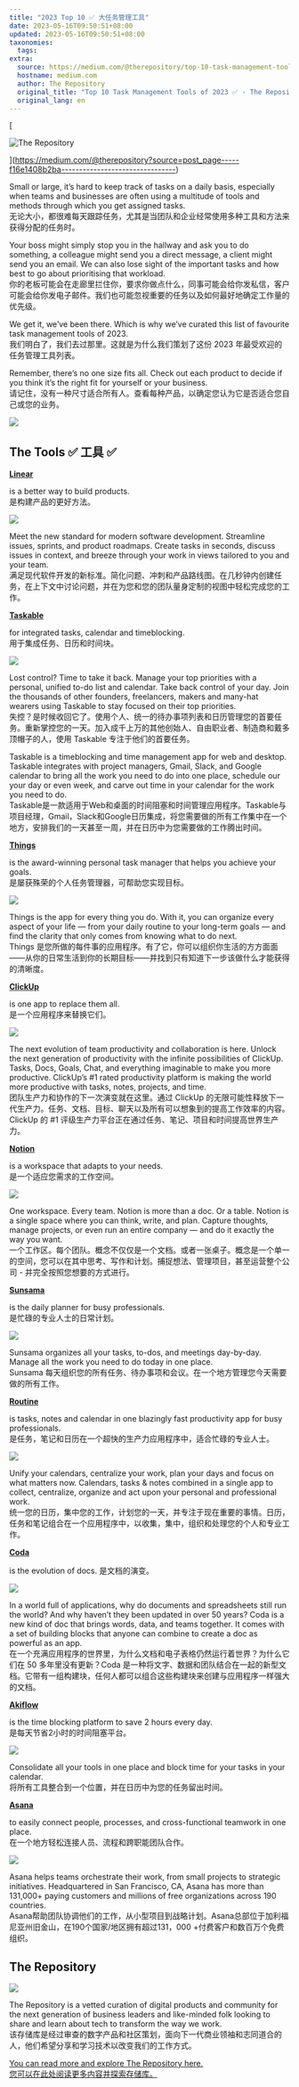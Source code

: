 ```yaml
---
title: "2023 Top 10 ✅ 大任务管理工具"
date: 2023-05-16T09:50:51+08:00
updated: 2023-05-16T09:50:51+08:00
taxonomies:
  tags: 
extra:
  source: https://medium.com/@therepository/top-10-task-management-tools-of-2023-f16e1408b2ba
  hostname: medium.com
  author: The Repository
  original_title: "Top 10 Task Management Tools of 2023 ✅ - The Repository - Medium"
  original_lang: en
---
```


[

![The Repository](1GcTfUdIzruW0JTkYbdxtDg.png)



](https://medium.com/@therepository?source=post_page-----f16e1408b2ba--------------------------------)

Small or large, it’s hard to keep track of tasks on a daily basis, especially when teams and businesses are often using a multitude of tools and methods through which you get assigned tasks.  
无论大小，都很难每天跟踪任务，尤其是当团队和企业经常使用多种工具和方法来获得分配的任务时。

Your boss might simply stop you in the hallway and ask you to do something, a colleague might send you a direct message, a client might send you an email. We can also lose sight of the important tasks and how best to go about prioritising that workload.  
你的老板可能会在走廊里拦住你，要求你做点什么，同事可能会给你发私信，客户可能会给你发电子邮件。我们也可能忽视重要的任务以及如何最好地确定工作量的优先级。

We get it, we’ve been there. Which is why we’ve curated this list of favourite task management tools of 2023.  
我们明白了，我们去过那里。这就是为什么我们策划了这份 2023 年最受欢迎的任务管理工具列表。

Remember, there’s no one size fits all. Check out each product to decide if you think it’s the right fit for yourself or your business.  
请记住，没有一种尺寸适合所有人。查看每种产品，以确定您认为它是否适合您自己或您的业务。

![](1SWPxyun9FOV6wHXq2aTtwg.png)

## The Tools ✅ 工具 ✅

[**Linear**](https://www.therepository.io/products/linear)

is a better way to build products.  
是构建产品的更好方法。

![](1HmwsFXe5RgTW21pYtiAGww.png)

Meet the new standard for modern software development. Streamline issues, sprints, and product roadmaps. Create tasks in seconds, discuss issues in context, and breeze through your work in views tailored to you and your team.  
满足现代软件开发的新标准。简化问题、冲刺和产品路线图。在几秒钟内创建任务，在上下文中讨论问题，并在为您和您的团队量身定制的视图中轻松完成您的工作。

[**Taskable**](https://www.therepository.io/products/taskable)

for integrated tasks, calendar and timeblocking.  
用于集成任务、日历和时间块。

![](1JRxNkEgX6eARyQDBThBhrQ.png)

Lost control? Time to take it back. Manage your top priorities with a personal, unified to-do list and calendar. Take back control of your day. Join the thousands of other founders, freelancers, makers and many-hat wearers using Taskable to stay focused on their top priorities.  
失控？是时候收回它了。使用个人、统一的待办事项列表和日历管理您的首要任务。重新掌控您的一天。加入成千上万的其他创始人、自由职业者、制造商和戴多顶帽子的人，使用 Taskable 专注于他们的首要任务。

Taskable is a timeblocking and time management app for web and desktop. Taskable integrates with project managers, Gmail, Slack, and Google calendar to bring all the work you need to do into one place, schedule our your day or even week, and carve out time in your calendar for the work you need to do.  
Taskable是一款适用于Web和桌面的时间阻塞和时间管理应用程序。Taskable与项目经理，Gmail，Slack和Google日历集成，将您需要做的所有工作集中在一个地方，安排我们的一天甚至一周，并在日历中为您需要做的工作腾出时间。

[**Things**](https://www.therepository.io/products/things)

is the award-winning personal task manager that helps you achieve your goals.  
是屡获殊荣的个人任务管理器，可帮助您实现目标。

![](1IrCziEvn7wjv9yDnvL6D0w.png)

Things is the app for every thing you do. With it, you can organize every aspect of your life — from your daily routine to your long-term goals — and find the clarity that only comes from knowing what to do next.  
Things 是您所做的每件事的应用程序。有了它，你可以组织你生活的方方面面——从你的日常生活到你的长期目标——并找到只有知道下一步该做什么才能获得的清晰度。

[**ClickUp**](https://www.therepository.io/products/clickup)

is one app to replace them all.  
是一个应用程序来替换它们。

![](1L9jtYiC35CdfBcltIt063A.png)

The next evolution of team productivity and collaboration is here. Unlock the next generation of productivity with the infinite possibilities of ClickUp. Tasks, Docs, Goals, Chat, and everything imaginable to make you more productive. ClickUp’s #1 rated productivity platform is making the world more productive with tasks, notes, projects, and time.  
团队生产力和协作的下一次演变就在这里。通过 ClickUp 的无限可能性释放下一代生产力。任务、文档、目标、聊天以及所有可以想象到的提高工作效率的内容。ClickUp 的 #1 评级生产力平台正在通过任务、笔记、项目和时间提高世界生产力。

[**Notion**](https://www.therepository.io/products/notion)

is a workspace that adapts to your needs.  
是一个适应您需求的工作空间。

![](1PT2Eya6XcVGWiaKV21SVzw.png)

One workspace. Every team. Notion is more than a doc. Or a table. Notion is a single space where you can think, write, and plan. Capture thoughts, manage projects, or even run an entire company — and do it exactly the way you want.  
一个工作区。每个团队。概念不仅仅是一个文档。或者一张桌子。概念是一个单一的空间，您可以在其中思考、写作和计划。捕捉想法、管理项目，甚至运营整个公司 - 并完全按照您想要的方式进行。

[**Sunsama**](https://www.therepository.io/products/sunsama)

is the daily planner for busy professionals.  
是忙碌的专业人士的日常计划。

![](1vklb7ApJa96gLnps7aG_1A.png)

Sunsama organizes all your tasks, to-dos, and meetings day-by-day. Manage all the work you need to do today in one place.  
Sunsama 每天组织您的所有任务、待办事项和会议。在一个地方管理您今天需要做的所有工作。

[**Routine**](https://www.therepository.io/products/routine)

is tasks, notes and calendar in one blazingly fast productivity app for busy professionals.  
是任务，笔记和日历在一个超快的生产力应用程序中，适合忙碌的专业人士。

![](1UMi_1wDuJdzP7wXmGqbcWw.png)

Unify your calendars, centralize your work, plan your days and focus on what matters now. Calendars, tasks & notes combined in a single app to collect, centralize, organize and act upon your personal and professional work.  
统一您的日历，集中您的工作，计划您的一天，并专注于现在重要的事情。日历，任务和笔记组合在一个应用程序中，以收集，集中，组织和处理您的个人和专业工作。

[**Coda**](https://www.therepository.io/products/coda)

is the evolution of docs. 是文档的演变。

![](1tHv4IKsEdtd2r8wHjYBJLQ.png)

In a world full of applications, why do documents and spreadsheets still run the world? And why haven’t they been updated in over 50 years? Coda is a new kind of doc that brings words, data, and teams together. It comes with a set of building blocks that anyone can combine to create a doc as powerful as an app.  
在一个充满应用程序的世界里，为什么文档和电子表格仍然运行着世界？为什么它们在 50 多年里没有更新？Coda 是一种将文字、数据和团队结合在一起的新型文档。它带有一组构建块，任何人都可以组合这些构建块来创建与应用程序一样强大的文档。

[**Akiflow**](https://www.therepository.io/products/akiflow)

is the time blocking platform to save 2 hours every day.  
是每天节省2小时的时间阻塞平台。

![](1kLGYtGQzojJwhwYHMV_dOA.png)

Consolidate all your tools in one place and block time for your tasks in your calendar.  
将所有工具整合到一个位置，并在日历中为您的任务留出时间。

[**Asana**](https://www.therepository.io/products/asana)

to easily connect people, processes, and cross-functional teamwork in one place.  
在一个地方轻松连接人员、流程和跨职能团队合作。

![](11GZjP1Slq3xPzHO2bK3G-g.png)

Asana helps teams orchestrate their work, from small projects to strategic initiatives. Headquartered in San Francisco, CA, Asana has more than 131,000+ paying customers and millions of free organizations across 190 countries.  
Asana帮助团队协调他们的工作，从小型项目到战略计划。Asana总部位于加利福尼亚州旧金山，在190个国家/地区拥有超过131，000 +付费客户和数百万个免费组织。

## The Repository

![](1Smvc5esAG6nF40nv0T3UrQ.png)

The Repository is a vetted curation of digital products and community for the next generation of business leaders and like-minded folk looking to share and learn about tech to transform the way we work.  
该存储库是经过审查的数字产品和社区策划，面向下一代商业领袖和志同道合的人，他们希望分享和学习技术以改变我们的工作方式。

[You can read more and explore The Repository here.  
您可以在此处阅读更多内容并探索存储库。](https://www.therepository.io/)
